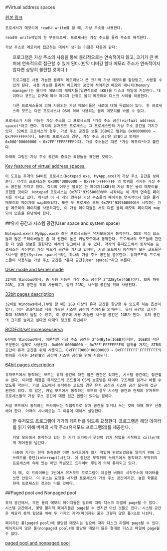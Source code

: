 #Virtual address spaces

[원본 링크](https://docs.microsoft.com/ko-kr/windows-hardware/drivers/gettingstarted/virtual-address-spaces)


```
프로세서가 메모리에 read나 write를 할 때, 가상 주소를 사용한다.

read와 write작업의 한 부분으로써, 프로세서는 가상 주소를 물리 주소로 해석한다.

가상 주소로 메모리에 접근하는 데에서 생기는 이점은 다음과 같다:
```
<ul>
	프로그램은 가상 주소의 사용을 통해 물리적으로는 연속적이지 않고, 크기가 큰 버퍼에 연속적으로 접근할 수 있게 된다.(만약 디버깅 할때 메모리 주소가 연속적이지 않다면 상당히 불편할 것이다.)

	프로그램은 사용 가능한 물리적 메모리보다 큰 크기의 가상 메모리를 할당받고, 사용할 수 있게 된다. 사용 가능한 물리적 메모리의 공급이 적어지면 메모리 매니저(Memory manager)는 물리적 메모리의 페이지들(일반적으로 4KB)을 디스크 파일에 저장한다. 데이터나 코드는 요구에 따라 페이지 단위로 물리 메모리와 디스크 사이를 이동한다.

	다른 프로세스들에 의해 사용되는 가상 메모리들은 서로에 대해 독립되어 있다. 한 프로세스의 모드는 다른 프로세스나 OS에 의해 사용되는 물리 메모리를 바꿀 수 없다.
</ul>

```
프로세스가 사용 가능한 가상 주소를 그 프로세스의 *가상 주소 공간(virtual address space)*라고 한다. 각각의 유저모드 프로세스는 그 프로세스만의 가상 주소 공간을 가지고 있다. 32비트 프로세스의 경우, 가상 주소 공간은 보통 2GB이고 범위는 0x00000000 ~ 0x7FFFFFFF이다. 64비트 프로세스의 경우, 가상 주소 공간은 8TB이고 범위는 0x000'00000000 ~ 0x7FF'FFFFFFFF이다. 가상 주소들은 때론 *가상 메모리*라고 불린다.
```

```
아래의 그림은 가상 주소 공간의 중요한 특징들을 표현한 것이다.
```

[Key features of virtual address spaces.](https://docs.microsoft.com/ko-kr/windows-hardware/drivers/gettingstarted/images/virtualaddressspace01.png)

```
이 도표는 두개의 64비트 프로세스(Notepad.exe, MyApp.exe)의 가상 주소 공간을 보여준다. 각각의 프로세스는 0x000'0000000 ~ 0x7FF'FFFFFFFF 의 범위를 가지는 가상 주소 공간을 가지고 있다. 각각의 어두운 블록은 한 페이지(4KB)의 가상 혹은 물리 메모리를 표현한 것이다. Notepad 프로세스는 0x7F7'93950000부터 시작하는 세 개의 연속된 페이지를 가지고 있다. 하지만 이 세 개의 연속된 가상 주소들의 페이지는 연속적이지 않은 물리 메모리의 페이지에 map되어있다. 또한 두 프로세스 모드 0x7F7'93950000에서 시작하는 가상 메모리의 페이지를 사용하지만, 이 가상 페이지들은 서로 다른 물리 메모리 페이지에 map되어 있음을 유념해야 한다.
```

##유저 공간과 시스템 공간(User space and system space)

```
Notepad.exe나 MyApp.exe와 같은 프로세스들은 유저모드에서 동작한다. OS의 핵심 요소들과 많은 드라이버들은 좀 더 권한이 높은 커널모드에서 동작한다. 프로세서의 모드들에 관련한 더 많은 정보를 원한다면 아래의 링크에서 볼 수 있다. 각각의 유저모드에서 동작하는 프로세스는 자신만의 가상 메모리 공간을 가지고 있지만, 커널 모드에서 동작하는 모든 코드들은 *시스템 공간(System space)*라는 하나의 가상 주소 공간을 공유한다. 유저모드의 프로세스들이 사용하는 가상 주소 공간은 *유저 공간(User space)*라고 부른다.
```

[User mode and kernel mode](https://docs.microsoft.com/ko-kr/windows-hardware/drivers/gettingstarted/user-mode-and-kernel-mode)

```
32비트 Windows에서, 총 사용 가능한 가상 주소 공간은 2^32Byte(4GB)이다. 보통 하위 2GB는 유저 공간을 위해 사용되고, 상위 2GB는 시스템 공간을 위해 사용된다. 
```
[32bit pages description](https://docs.microsoft.com/ko-kr/windows-hardware/drivers/gettingstarted/images/virtualaddressspace02.png)

```
32비트 Windows에서,(부팅 할 때) 2GB 이상의 유저 공간을 할당할 수 있도록 하는 옵션이 있다. 이는 결과적으로 사용 가능한 시스템 공간이 적어짐을 의미한다. 유저 공간의 크기는 최대 3GB까지 늘릴 수 있고, 이 경우에 사용 가능한 시스템 공간은 1GB가 된다. 유저 공간의 크기를 늘리고 싶다면 아래의 링크를 확인하라.
```

[BCDEdit/set increaseuserva](https://docs.microsoft.com/windows-hardware/drivers/devtest/bcdedit--set)

```
64비트 Windows에서, 이론적인 가상 주소 공간은 2^64Byte(16EB)이지만, 16EB의 작은 부분만이 실제로 사용된다. 0x000'00000000 ~ 0x7FF'FFFFFFFF의 범위를 가지는 8TB의 공간이 유저 공간을 위해 사용되고, 0xFFFF0800'00000000 ~ 0xFFFFFFFF'FFFFFFFF의 범위를 가지는 248TB의 공간이 시스템 공간을 위해 사용된다.
```

[64bit pages description](https://docs.microsoft.com/ko-kr/windows-hardware/drivers/gettingstarted/images/virtualaddressspace03.png)

```
유저모드에서 동작하는 코드는 유저 공간에 대한 접근 권한은 있지만, 시스템 공간에는 접근할 수 없다. 이러한 제한은 유저모드의 코드들이 OS의 보호받은 데이터 구조체를 읽거나 바꿀 수 없도록 막는다. 커널 모드에서 동작하는 코드의 경우 유저 공간과 시스템 공간 모두에 접근 권한이 있다. 이 말은, 커널 모드에서 동작하는 코드의 경우 시스템 공간과 현재의 유저모드 프로세스들의 가상 주소 공간에 대한 접근 권한이 있다는 말이다.
```

```
커널 모드에서 동작하는 드라이버는 직접적으로 유저 공간을 읽거나 쓰는 것에 대해 매우 신중해야 한다. 아래의 시나리오는 그 이유에 대해서 설명한다.
```

<ol>
	한 유저모드 프로그램이 기기의 데이터를 읽도록 요청한다. 프로그램은 해당 데이터를 읽기 위해 버퍼의 시작 주소(유저모드 프로그램의)를 제공한다.

	커널 모드에서 동작하고 있는 한 기기 드라이버 루틴이 읽기 작업을 시작하고 caller에게 제어권을 넘긴다.

	나중에 기기는 현재 동작중인 어떤 쓰레드에게 읽기 작업이 완료되었음을 알리기 위해 그 쓰레드를 중단(interrupt)시킨다. 이 중단은 무작위의 쓰레드에서 동작하고 무작위의 프로세스에 속해 있는 어떤 커널모드 드라이버 루틴에 의해 통제되고 있다.

	이 때, 이 드라이버는 1번에서 유저모드 프로그램이 제공한 버퍼의 시작주소에 데이터를 쓰면 안된다. 이 주소는 요청을 시작한 프로세스의 가상 주소 공간이지만, 높은 확률로 현재 프로세스의 것과는 다를 것이다.
</ol>

##Paged pool and Nonpaged pool

```
유저 공간에서, 모든 물리 메모리 페이지들은 필요에 따라 디스크 파일에 page될 수 있다. 시스템 공간에서, 몇몇 물리적 페이지들은 page될 수 있지만 아닌 것들도 있다. 시스템 공간은 메모리 동적 할당을 위해 두 가지의 지역(페이지된 풀과 그렇지 않은 풀)으로 나뉜다. 
```

```
페이지된 풀(paged pool)에 할당된 메모리는 필요에 따라 디스크 파일에 page될 수 있다.
페이지되지 않은 풀(nonpaged pool)에 할당된 메모리 들은 절대로 디스크 파일에 page될 수 없다.
```

[paged pool and nonpaged pool](https://docs.microsoft.com/ko-kr/windows-hardware/drivers/gettingstarted/images/virtualaddressspace04.png)